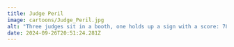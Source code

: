 ```yaml
---
title: Judge Peril
image: cartoons/Judge_Peril.jpg
alt: "Three judges sit in a booth, one holds up a sign with a score: 78. The second hold up a score: 81. The third holds up a sign saying: I accidentally tripped the judge in the bathroom and killed him. I panicked, put on his clothes, and here I am. I am so scared. It's crazy how one day can change your life."
date: 2024-09-26T20:51:24.281Z
---
```

